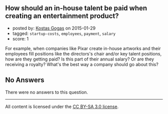 ## How should an in-house talent be paid when creating an entertainment product?

- posted by: [Kostas Gogas](https://stackexchange.com/users/4773966/kostas-gogas) on 2015-01-29
- tagged: `startup-costs`, `employees`, `payment`, `salary`
- score: 1

<p>For example, when companies like Pixar create in-house artworks and their employees fill positions like the directors's chair and/or key talent positions, how are they getting paid?
Is this part of their annual salary? Or are they receiving a royalty?
What's the best way a company should go about this?</p>


## No Answers

There were no answers to this question.


---

All content is licensed under the [CC BY-SA 3.0 license](https://creativecommons.org/licenses/by-sa/3.0/).
